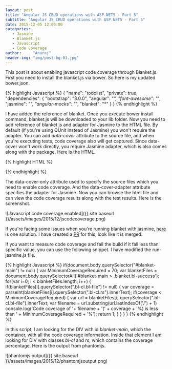 ```yaml
---
layout: post
title: "Angular JS CRUD operations with ASP.NET5 - Part 5"
subtitle: "Angular JS CRUD operations with ASP.NET5 - Part 5"
date: 2015-12-05 12:00:00
categories: 
   - Jasmine
   - Blanket.js
   - Javascript
   - Code Coverage
author:     "Anuraj"
header-img: "img/post-bg-01.jpg"
---
```

This post is about enabling javascript code coverage through Blanket.js. First you need to install the blanket.js via bower. So here is my updated bower.json.

{% highlight Javascript %}
{
  "name": "todolist",
  "private": true,
  "dependencies": {
    "bootstrap": "3.0.0",
    "angular": "*",
    "font-awesome": "*",
    "jasmine": "*",
    "angular-mocks": "*",
    "blanket": "*"
  }
}
{% endhighlight %}

I have added the reference of blanket. Once you execute bower install command, blanket.js will be downloaded to your lib folder. Now you need to add reference of blanket js and adapter for Jasmine to the HTML file. By default (if you're using QUnit instead of Jasmine) you won't require the adapter. You can add *data-cover* attribute to the source file, and when you're executing tests, code coverage also will get captured. Since data-cover won't work directly, you require Jasmine adapter, which is also comes along with the package. Here is the HTML.

{% highlight HTML %}
<script type="text/javascript" src="~/lib/blanket/dist/qunit/blanket.js" 
            data-cover-only="/js" 
            data-cover-adapter="/lib/blanket/src/adapters/jasmine-2.x-blanket.js" ></script>
{% endhighlight %}

The data-cover-only attribute used to specify the source files which you need to enable code coverage. And the data-cover-adapter attribute specifies the adapter for Jasmine. Now you can browse the html file and can view the code coverage results along with the test results. Here is the screenshot.

![Javascript code coverage enabled]({{ site.baseurl }}/assets/images/2015/12/jscodecoverage.png)

If you're facing some issues when you're running blanket with jasmine, [here](http://stackoverflow.com/a/21890213/38024) is one solution. I have created a [PR](https://github.com/alex-seville/blanket/commit/85b3aecb10d2b2013df5de77e119167423867bba) for this, look like it is merged.

If you want to measure code coverage and fail the build if it fall less than specific value, you can use the following snippet. I have modified the run-jasmine.js file.

{% highlight Javascript %}
if(document.body.querySelector("#blanket-main") != null)
{
	var MinimumCoverageRequired = 70;
	var blanketFiles = document.body.querySelectorAll('#blanket-main > .blanket.bl-success');
	for(var i=0; i < blanketFiles.length; i++)
	{
		if(blanketFiles[i].querySelector(".bl-cl.bl-file") != null)
		{
			var coverage = parseInt(blanketFiles[i].querySelector(".bl-cl.rs").innerText);
			if(coverage < MinimumCoverageRequired)
			{
				var url = blanketFiles[i].querySelector(".bl-cl.bl-file").innerText;
				var filename = url.substring(url.lastIndexOf('/') + 1)
				console.log('Code coverage of '+ filename + '(' + coverage + '%) is less than ' + MinimumCoverageRequired + '%');
				return 1;
			}
		}
	}
}
{% endhighlight %}

In this script, I am looking for the DIV with id *blanket-main*, which the container, with all the code coverage information. Inside that element I am looking for DIV with classes *bl-cl* and *rs*, which contains the coverage percentage. Here is the output from phantomjs. 

![phantomjs output]({{ site.baseurl }}/assets/images/2015/12/phantomjsoutput.png)